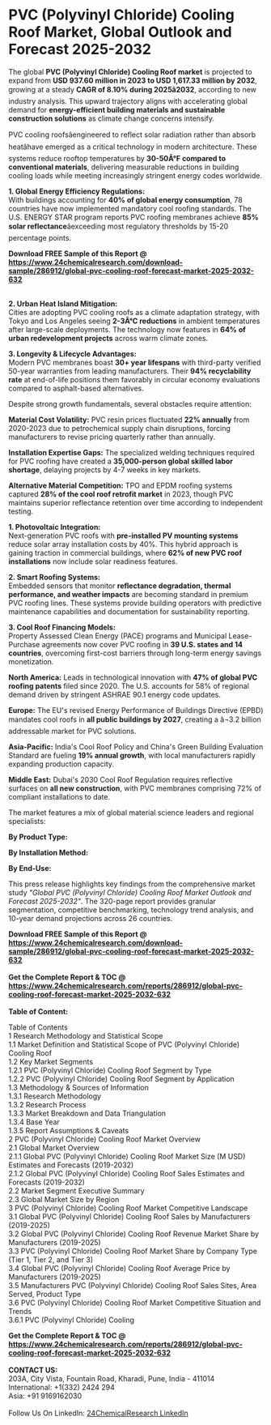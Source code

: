 <h1>PVC (Polyvinyl Chloride) Cooling Roof Market, Global Outlook and Forecast 2025-2032</h1><p>The global <strong>PVC (Polyvinyl Chloride) Cooling Roof market</strong> is projected to expand from <strong>USD 937.60 million in 2023 to USD 1,617.33 million by 2032</strong>, growing at a steady <strong>CAGR of 8.10% during 2025â2032</strong>, according to new industry analysis. This upward trajectory aligns with accelerating global demand for <strong>energy-efficient building materials and sustainable construction solutions</strong> as climate change concerns intensify.</p><p>PVC cooling roofsâengineered to reflect solar radiation rather than absorb heatâhave emerged as a critical technology in modern architecture. These systems reduce rooftop temperatures by <strong>30-50Â°F compared to conventional materials</strong>, delivering measurable reductions in building cooling loads while meeting increasingly stringent energy codes worldwide.</p><p><strong>1. Global Energy Efficiency Regulations:</strong><br>
With buildings accounting for <strong>40% of global energy consumption</strong>, 78 countries have now implemented mandatory cool roofing standards. The U.S. ENERGY STAR program reports PVC roofing membranes achieve <strong>85% solar reflectance</strong>âexceeding most regulatory thresholds by 15-20 percentage points.</p><div><b>Download FREE Sample of this Report @ 
            <a href="https://www.24chemicalresearch.com/download-sample/286912/global-pvc-cooling-roof-forecast-market-2025-2032-632">
            https://www.24chemicalresearch.com/download-sample/286912/global-pvc-cooling-roof-forecast-market-2025-2032-632</a></b></div><br><p><strong>2. Urban Heat Island Mitigation:</strong><br>
Cities are adopting PVC cooling roofs as a climate adaptation strategy, with Tokyo and Los Angeles seeing <strong>2-3Â°C reductions</strong> in ambient temperatures after large-scale deployments. The technology now features in <strong>64% of urban redevelopment projects</strong> across warm climate zones.</p><p><strong>3. Longevity &amp; Lifecycle Advantages:</strong><br>
Modern PVC membranes boast <strong>30+ year lifespans</strong> with third-party verified 50-year warranties from leading manufacturers. Their <strong>94% recyclability rate</strong> at end-of-life positions them favorably in circular economy evaluations compared to asphalt-based alternatives.</p><p>Despite strong growth fundamentals, several obstacles require attention:</p><p><strong>Material Cost Volatility:</strong> PVC resin prices fluctuated <strong>22% annually</strong> from 2020-2023 due to petrochemical supply chain disruptions, forcing manufacturers to revise pricing quarterly rather than annually.</p><p><strong>Installation Expertise Gaps:</strong> The specialized welding techniques required for PVC roofing have created a <strong>35,000-person global skilled labor shortage</strong>, delaying projects by 4-7 weeks in key markets.</p><p><strong>Alternative Material Competition:</strong> TPO and EPDM roofing systems captured <strong>28% of the cool roof retrofit market</strong> in 2023, though PVC maintains superior reflectance retention over time according to independent testing.</p><p><strong>1. Photovoltaic Integration:</strong><br>
Next-generation PVC roofs with <strong>pre-installed PV mounting systems</strong> reduce solar array installation costs by 40%. This hybrid approach is gaining traction in commercial buildings, where <strong>62% of new PVC roof installations</strong> now include solar readiness features.</p><p><strong>2. Smart Roofing Systems:</strong><br>
Embedded sensors that monitor <strong>reflectance degradation, thermal performance, and weather impacts</strong> are becoming standard in premium PVC roofing lines. These systems provide building operators with predictive maintenance capabilities and documentation for sustainability reporting.</p><p><strong>3. Cool Roof Financing Models:</strong><br>
Property Assessed Clean Energy (PACE) programs and Municipal Lease-Purchase agreements now cover PVC roofing in <strong>39 U.S. states and 14 countries</strong>, overcoming first-cost barriers through long-term energy savings monetization.</p><p><strong>North America:</strong> Leads in technological innovation with <strong>47% of global PVC roofing patents</strong> filed since 2020. The U.S. accounts for 58% of regional demand driven by stringent ASHRAE 90.1 energy code updates.</p><p><strong>Europe:</strong> The EU's revised Energy Performance of Buildings Directive (EPBD) mandates cool roofs in <strong>all public buildings by 2027</strong>, creating a â¬3.2 billion addressable market for PVC solutions.</p><p><strong>Asia-Pacific:</strong> India's Cool Roof Policy and China's Green Building Evaluation Standard are fueling <strong>19% annual growth</strong>, with local manufacturers rapidly expanding production capacity.</p><p><strong>Middle East:</strong> Dubai's 2030 Cool Roof Regulation requires reflective surfaces on <strong>all new construction</strong>, with PVC membranes comprising 72% of compliant installations to date.</p><p>The market features a mix of global material science leaders and regional specialists:</p><p><strong>By Product Type:</strong></p><p><strong>By Installation Method:</strong></p><p><strong>By End-Use:</strong></p><p>This press release highlights key findings from the comprehensive market study <em>"Global PVC (Polyvinyl Chloride) Cooling Roof Market Outlook and Forecast 2025-2032"</em>. The 320-page report provides granular segmentation, competitive benchmarking, technology trend analysis, and 10-year demand projections across 26 countries.</p><div><b>Download FREE Sample of this Report @ 
            <a href="https://www.24chemicalresearch.com/download-sample/286912/global-pvc-cooling-roof-forecast-market-2025-2032-632">
            https://www.24chemicalresearch.com/download-sample/286912/global-pvc-cooling-roof-forecast-market-2025-2032-632</a></b></div><br><div><b>Get the Complete Report & TOC @ 
            <a href="https://www.24chemicalresearch.com/reports/286912/global-pvc-cooling-roof-forecast-market-2025-2032-632">
            https://www.24chemicalresearch.com/reports/286912/global-pvc-cooling-roof-forecast-market-2025-2032-632</a></b></div><br>
            <b>Table of Content:</b><p>Table of Contents<br />
1 Research Methodology and Statistical Scope<br />
1.1 Market Definition and Statistical Scope of PVC (Polyvinyl Chloride) Cooling Roof<br />
1.2 Key Market Segments<br />
1.2.1 PVC (Polyvinyl Chloride) Cooling Roof Segment by Type<br />
1.2.2 PVC (Polyvinyl Chloride) Cooling Roof Segment by Application<br />
1.3 Methodology & Sources of Information<br />
1.3.1 Research Methodology<br />
1.3.2 Research Process<br />
1.3.3 Market Breakdown and Data Triangulation<br />
1.3.4 Base Year<br />
1.3.5 Report Assumptions & Caveats<br />
2 PVC (Polyvinyl Chloride) Cooling Roof Market Overview<br />
2.1 Global Market Overview<br />
2.1.1 Global PVC (Polyvinyl Chloride) Cooling Roof Market Size (M USD) Estimates and Forecasts (2019-2032)<br />
2.1.2 Global PVC (Polyvinyl Chloride) Cooling Roof Sales Estimates and Forecasts (2019-2032)<br />
2.2 Market Segment Executive Summary<br />
2.3 Global Market Size by Region<br />
3 PVC (Polyvinyl Chloride) Cooling Roof Market Competitive Landscape<br />
3.1 Global PVC (Polyvinyl Chloride) Cooling Roof Sales by Manufacturers (2019-2025)<br />
3.2 Global PVC (Polyvinyl Chloride) Cooling Roof Revenue Market Share by Manufacturers (2019-2025)<br />
3.3 PVC (Polyvinyl Chloride) Cooling Roof Market Share by Company Type (Tier 1, Tier 2, and Tier 3)<br />
3.4 Global PVC (Polyvinyl Chloride) Cooling Roof Average Price by Manufacturers (2019-2025)<br />
3.5 Manufacturers PVC (Polyvinyl Chloride) Cooling Roof Sales Sites, Area Served, Product Type<br />
3.6 PVC (Polyvinyl Chloride) Cooling Roof Market Competitive Situation and Trends<br />
3.6.1 PVC (Polyvinyl Chloride) Cooling </p><div><b>Get the Complete Report & TOC @ 
            <a href="https://www.24chemicalresearch.com/reports/286912/global-pvc-cooling-roof-forecast-market-2025-2032-632">
            https://www.24chemicalresearch.com/reports/286912/global-pvc-cooling-roof-forecast-market-2025-2032-632</a></b></div><br><b>CONTACT US:</b><br>
            203A, City Vista, Fountain Road, Kharadi, Pune, India - 411014<br>
            International: +1(332) 2424 294<br>
            Asia: +91 9169162030 <br><br>
            Follow Us On LinkedIn: <a href="https://www.linkedin.com/company/24chemicalresearch/">24ChemicalResearch LinkedIn</a>